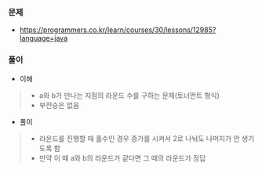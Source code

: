 ### 문제
- https://programmers.co.kr/learn/courses/30/lessons/12985?language=java

### 풀이
- 이해
>- a와 b가 만나는 지점의 라운드 수를 구하는 문제(토너먼트 형식)
>- 부전승은 없음
- 풀이
>- 라운드를 진행할 때 홀수인 경우 증가를 시켜서 2로 나눠도 나머지가 안 생기도록 함
>- 만약 이 때 a와 b의 라운드가 같다면 그 때의 라운드가 정답